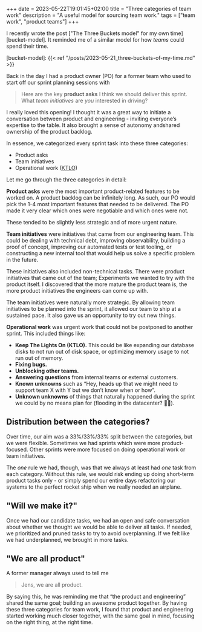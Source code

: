 +++
date = 2023-05-22T19:01:45+02:00
title = "Three categories of team work"
description = "A useful model for sourcing team work."
tags = ["team work", "product teams"]
+++

I recently wrote the post ["The Three Buckets model" for my own
time][bucket-model]. It reminded me of a similar model for how _teams_ could
spend their time.

[bucket-model]: {{< ref "/posts/2023-05-21_three-buckets-of-my-time.md" >}}

Back in the day I had a product owner (PO) for a former team who used to start
off our sprint planning sessions with

> Here are the key **product asks** I think we should deliver this sprint. What
> *team initiatives* are _you_ interested in driving?

I really loved this opening! I thought it was a great way to initiate a
conversation between product and engineering - inviting everyone’s expertise to
the table. It also brought a sense of autonomy andshared ownership of the
product backlog.

In essence, we categorized every sprint task into these three categories:

-	Product asks
-	Team initiatives
-	Operational work (<abbr title="Keep The Lights On">KTLO</abbr>)

Let me go through the three categories in detail:

**Product asks** were the most important product-related features to be worked
on. A product backlog can be infinitely long. As such, our PO would pick the
1-4 most important features that needed to be delivered. The PO made it very
clear which ones were negotiable and which ones were not.

These tended to be slightly less strategic and of more urgent nature.

**Team initiatives** were initiatives that came from our engineering team. This
could be dealing with technical debt, improving observability, building a proof
of concept, improving our automated tests or test tooling, or constructing a
new internal tool that would help us solve a specific problem in the future.

These initiatives also included non-technical tasks. There were product
initiatives that came out of the team; Experiments we wanted to try with the
product itself. I discovered that the more mature the product team is, the more
product initiatives the engineers can come up with.

The team initiatives were naturally more strategic. By allowing team
initiatives to be planned into the sprint, it allowed our team to ship at a
sustained pace. It also gave us an opportunity to try out new things.

**Operational work** was urgent work that could not be postponed to another
sprint. This included things like:

-	**Keep The Lights On (KTLO).** This could be like expanding our database
    disks to not run out of disk space, or optimizing memory usage to not run
    out of memory.
-	**Fixing bugs.**
-	**Unblocking other teams.**
-	**Answering questions** from internal teams or external customers.
-	**Known unknowns** such as “Hey, heads up that we might need to support
    team X with Y but we don’t know when or how”.
-	**Unknown unknowns** of things that naturally happened during the sprint we
    could by no means plan for (flooding in the datacenter? 😬😅).

Distribution between the categories?
------------------------------------

Over time, our aim was a 33%/33%/33% split between the categories, but we were
flexible. Sometimes we had sprints which were more product-focused. Other
sprints were more focused on doing operational work or team initiatives.

The _one_ rule we had, though, was that we always at least had _one_ task from
each category. Without this rule, we would risk ending up doing short-term
product tasks only - or simply spend our entire days refactoring our systems to
the perfect rocket ship when we really needed an airplane.

"Will we make it?"
------------------

Once we had our candidate tasks, we had an open and safe conversation about
whether we thought we would be able to deliver all tasks. If needed, we
prioritized and pruned tasks to try to avoid overplanning. If we felt like we
had underplanned, we brought in more tasks.

"We are all product"
--------------------

A former manager always used to tell me

> Jens, we are all product.

By saying this, he was reminding me that “the product and engineering” shared
the same goal; building an awesome product together. By having these three
categories for team work, I found that product and engineering started working
much closer together, with the same goal in mind, focusing on the right thing,
at the right time.
